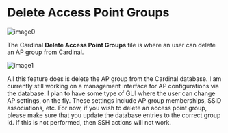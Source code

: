 Delete Access Point Groups
==========================

![image0](http://cardinal.mcclunetechnologies.net/wp-content/uploads/2017/10/img_59f7e9300c0f6.png)

The Cardinal **Delete Access Point Groups** tile is where an user can
delete an AP group from Cardinal.

![image1](http://cardinal.mcclunetechnologies.net/wp-content/uploads/2017/10/img_59f7e9667fab7.png)

All this feature does is delete the AP group from the Cardinal database.
I am currently still working on a management interface for AP
configurations via the database. I plan to have some type of GUI where
the user can change AP settings, on the fly. These settings include AP
group memberships, SSID associations, etc. For now, if you wish to
delete an access point group, please make sure that you update the
database entries to the correct group id. If this is not performed, then
SSH actions will not work.
